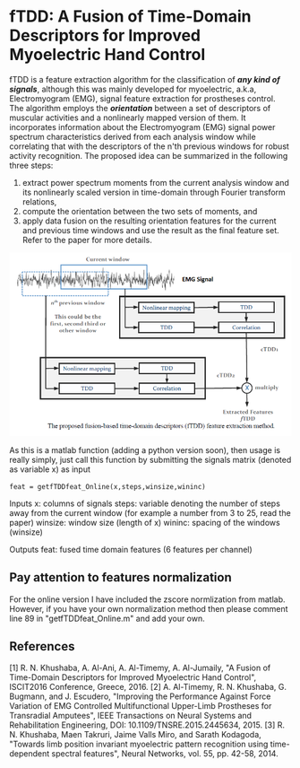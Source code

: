 fTDD: A Fusion of Time-Domain Descriptors for Improved Myoelectric Hand Control
============
fTDD is a feature extraction algorithm for the classification of ***any kind of signals***, although this was mainly developed for myoelectric, a.k.a, Electromyogram (EMG), signal feature extraction for prostheses control. The algorithm employs the ***orientation*** between a set of descriptors of muscular activities and a nonlinearly mapped version of them. It incorporates information about the Electromyogram (EMG) signal power spectrum characteristics derived from each analysis window while correlating that with the descriptors of the n'th previous windows for robust activity recognition. The proposed idea can be 
summarized in the following three steps: 
1) extract power spectrum moments from the current analysis window and its nonlinearly scaled version in time-domain through Fourier transform relations, 
2) compute the orientation between the two sets of moments, and 
3) apply data fusion on the resulting orientation features for the current and previous time windows and use the result as the final feature set. 
Refer to the paper for more details. 

![Alt text](fTDD.png?raw=true "fTDD")

As this is a matlab function (adding a python version soon), then usage is really simply, just call this function by submitting the signals matrix (denoted as variable x) as input

	feat = getfTDDfeat_Online(x,steps,winsize,wininc)

Inputs
	x: 		columns of signals
    	steps:     	variable denoting the number of steps away from the current window (for example a number from 3 to 25, read the paper)
    	winsize:	window size (length of x)
    	wininc:		spacing of the windows (winsize)
    
Outputs
    	feat:      fused time domain features (6 features per channel)


Pay attention to features normalization
-------
For the online version I have included the zscore normlization from matlab. However, if you have your own normalization method then please comment line 89 in "getfTDDfeat_Online.m" and add your own.


References
------
 [1] R. N. Khushaba, A. Al-Ani, A. Al-Timemy, A. Al-Jumaily, "A Fusion of Time-Domain Descriptors for Improved Myoelectric Hand Control", ISCIT2016 Conference, Greece, 2016.
 [2] A. Al-Timemy, R. N. Khushaba, G. Bugmann, and J. Escudero, "Improving the Performance Against Force Variation of EMG Controlled Multifunctional Upper-Limb Prostheses for Transradial Amputees", IEEE Transactions on Neural Systems and Rehabilitation Engineering, DOI: 10.1109/TNSRE.2015.2445634, 2015.
 [3] R. N. Khushaba, Maen Takruri, Jaime Valls Miro, and Sarath Kodagoda, "Towards limb position invariant myoelectric pattern recognition using time-dependent spectral features", Neural Networks, vol. 55, pp. 42-58, 2014.

